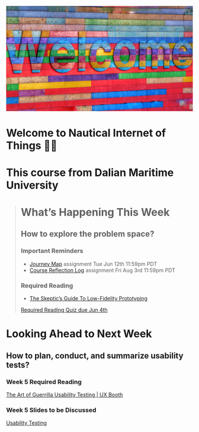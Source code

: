 ![Welcome sign](images/belinda-fewings-6wAGwpsXHE0-unsplash.jpg ':class=banner-image')

# Welcome to Nautical Internet of Things 👋🏼  

# This course from Dalian Maritime University

> # What’s Happening This Week
> ## How to explore the problem space?
> ### Important Reminders
> * [Journey Map](#) assignment <span class='badge'> Tue Jun 12th 11:59pm PDT</span>
> * [Course Reflection Log](#) assignment <span class='badge'> Fri Aug 3rd 11:59pm PDT</span>
>
> ### Required Reading
>
> * [The Skeptic’s Guide To Low-Fidelity Prototyping](http://www.dlmu.edu.cn/)
>
> [Required Reading Quiz due Jun 4th](http://www.dlmu.edu.cn/ ':class=button')

# Looking Ahead to Next Week
## How to plan, conduct, and summarize usability tests?
### Week 5 Required Reading
<a class="embedly-card" data-card-controls="0" data-card-align="left" href="http://www.dlmu.edu.cn/">The Art of Guerrilla Usability Testing | UX Booth</a>

### Week 5 Slides to be Discussed
[Usability Testing](http://www.dlmu.edu.cn/)
